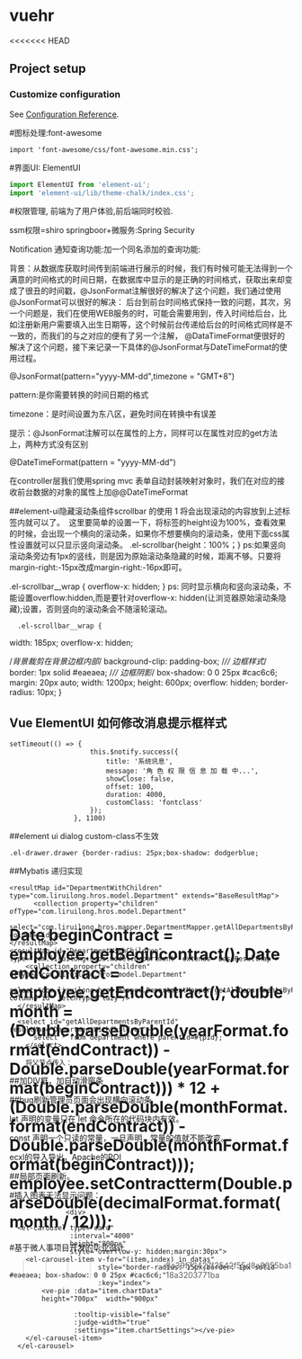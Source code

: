 # vuehr
<<<<<<< HEAD

## Project setup


### Customize configuration
See [Configuration Reference](https://cli.vuejs.org/config/).

#图标处理:font-awesome
```
import 'font-awesome/css/font-awesome.min.css';
```
#界面UI: ElementUI
```js
import ElementUI from 'element-ui';
import 'element-ui/lib/theme-chalk/index.css';

```
 #权限管理,
 前端为了用户体验,前后端同时校验.

ssm权限=shiro
springboor+微服务:Spring Security



Notification 通知查询功能:加一个同名添加的查询功能:

背景：从数据库获取时间传到前端进行展示的时候，我们有时候可能无法得到一个满意的时间格式的时间日期，在数据库中显示的是正确的时间格式，获取出来却变成了很丑的时间戳，@JsonFormat注解很好的解决了这个问题，我们通过使用@JsonFormat可以很好的解决：
后台到前台时间格式保持一致的问题，其次，另一个问题是，我们在使用WEB服务的时，可能会需要用到，传入时间给后台，比如注册新用户需要填入出生日期等，这个时候前台传递给后台的时间格式同样是不一致的，而我们的与之对应的便有了另一个注解，
@DataTimeFormat便很好的解决了这个问题，接下来记录一下具体的@JsonFormat与DateTimeFormat的使用过程。

@JsonFormat(pattern="yyyy-MM-dd",timezone = "GMT+8")

   pattern:是你需要转换的时间日期的格式

   timezone：是时间设置为东八区，避免时间在转换中有误差

  提示：@JsonFormat注解可以在属性的上方，同样可以在属性对应的get方法上，两种方式没有区别
  
  @DateTimeFormat(pattern = "yyyy-MM-dd")
  
  在controller层我们使用spring mvc 表单自动封装映射对象时，我们在对应的接收前台数据的对象的属性上加@@DateTimeFormat
  
  
  ##element-ui隐藏滚动条组件scrollbar 的使用
  1 <el-scrollbar></el-scrollbar>
  将会出现滚动的内容放到上述标签内就可以了。 
  这里要简单的设置一下，将标签的height设为100%，查看效果的时候，会出现一个横向的滚动条，如果你不想要横向的滚动条，使用下面css属性设置就可以只显示竖向滚动条。
  .el-scrollbar{height：100%；}
  ps:如果竖向滚动条旁边有1px的竖线，则是因为原始滚动条隐藏的时候，距离不够。只要将margin-right:-15px改成margin-right:-16px即可。
   
  .el-scrollbar__wrap {
     overflow-x: hidden;
     }
  ps: 同时显示横向和竖向滚动条，不能设置overflow:hidden,而是要针对overflow-x: hidden(让浏览器原始滚动条隐藏);设置，否则竖向的滚动条会不随滚轮滚动。
   <el-scrollbar style="height: 100%;">
      <div style="height:500px;">

      .el-scrollbar__wrap {
  width: 185px;
  overflow-x: hidden;

  /*背景裁剪在背景边框内部*/
  background-clip: padding-box;
  /*// 边框样式*/
  border: 1px solid #eaeaea;
  /*// 边框阴影*/
  box-shadow: 0 0 25px #cac6c6;
  margin: 20px auto;
  width: 1200px;
  height: 600px;
  overflow: hidden;
  border-radius: 10px;
}
 ## Vue ElementUI 如何修改消息提示框样式
    setTimeout(() => {
                        this.$notify.success({
                            title: '系统讯息',
                            message: '角 色 权 限 信 息 加 载 中...',
                            showClose: false,
                            offset: 100,
                            duration: 4000,
                            customClass: 'fontclass'
                        });
                    }, 1100)
                    
                    
                    
 ##element ui dialog custom-class不生效
   
 ```
.el-drawer.drawer {border-radius: 25px;box-shadow: dodgerblue;                                 
  ```    
##Mybatis  递归实现  
     
    <resultMap id="DepartmentWithChildren" type="com.liruilong.hros.model.Department" extends="BaseResultMap">
          <collection property="children" ofType="com.liruilong.hros.model.Department"
                      select="com.liruilong.hros.mapper.DepartmentMapper.getAllDepartmentsByParentId" column="id"/>
    </resultMap>  
    <resultMap id="DepartmentWithChildren" type="com.liruilong.hros.model.Department" extends="BaseResultMap">
        <collection property="children" ofType="com.liruilong.hros.model.Department"
                    select="com.liruilong.hros.mapper.DepartmentMapper.getAllDepartmentsByParentId" column="id" fetchType="lazy"/>
      </resultMap>
      
      <select id="getAllDepartmentsByParentId" resultMap="DepartmentWithChildren">
          select * from department where parentId=#{pid};
        </select>
        
        将父节点传入：
 
 ##加DIV框，加自动滑窗条       
 
 
 ##bug刷新管理员页面会出现横向滚动条
 
 
 
 let 声明的变量只在 let 命令所在的代码块内有效。
 
 const 声明一个只读的常量，一旦声明，常量的值就不能改变。
 
 
 
 ecxl的导入导出，Apache的POI



##局部页面刷新。

 <template>
  <div id="app">
    <router-view v-if="isRouterAlivee" />
  </div>
</template>
<script>
export default {
  name: 'app',
  provide () {
    return {
      reload: this.reload
    };
  },
  data () {
    return {
      isRouterAlivee: true
    };
  },
  methods: {
    reload () {
      this.isRouterAlivee = false;
      this.$nextTick(function () {
        this.isRouterAlivee = true;
      })
    }
  }
}

</script>
<style >
@import "./common/font/font.css";
</style>


#插入图表无法显示问题：
  <ve-pie :data="item.chartData" ref="chart_tr" :extend="cpuExtend"  height="500px"   :tooltip-visible="false" :judge-width="true"
                  :settings="item.chartSettings" ></ve-pie>

                  <div>
    
      <el-carousel type="card"
                   :interval="4000"
                   height="800px"
                   style="overflow-y: hidden;margin:30px">
        <el-carousel-item v-for="(item,index) in datas"
                          style="border-radius: 15px;border: 1px solid #eaeaea; box-shadow: 0 0 25px #cac6c6;"
                          :key="index">
            <ve-pie :data="item.chartData"
            height="700px"  width="900px"
                  
                    :tooltip-visible="false"
                    :judge-width="true"
                    :settings="item.chartSettings"></ve-pie>
        </el-carousel-item>
      </el-carousel>
   
  </div>



  Date beginContract = employee.getBegincontract();
        Date endContract = employee.getEndcontract();
        double month = (Double.parseDouble(yearFormat.format(endContract)) - Double.parseDouble(yearFormat.format(beginContract))) * 12 + (Double.parseDouble(monthFormat.format(endContract)) - Double.parseDouble(monthFormat.format(beginContract)));
        employee.setContractterm(Double.parseDouble(decimalFormat.format(month / 12)));
=======
#基于微人事项目开发的毕业设计
>>>>>>> 8a39f72427f3542f55d8a8655ba118a3203771ba
